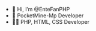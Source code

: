 - 👋 Hi, I’m @EnteFanPHP
- 👀 PocketMine-Mp Developer
- 👨‍💻 PHP, HTML, CSS Developer

<!---
EnteFanPHP/EnteFanPHP is a ✨ special ✨ repository because its `README.md` (this file) appears on your GitHub profile.
You can click the Preview link to take a look at your changes.
--->
